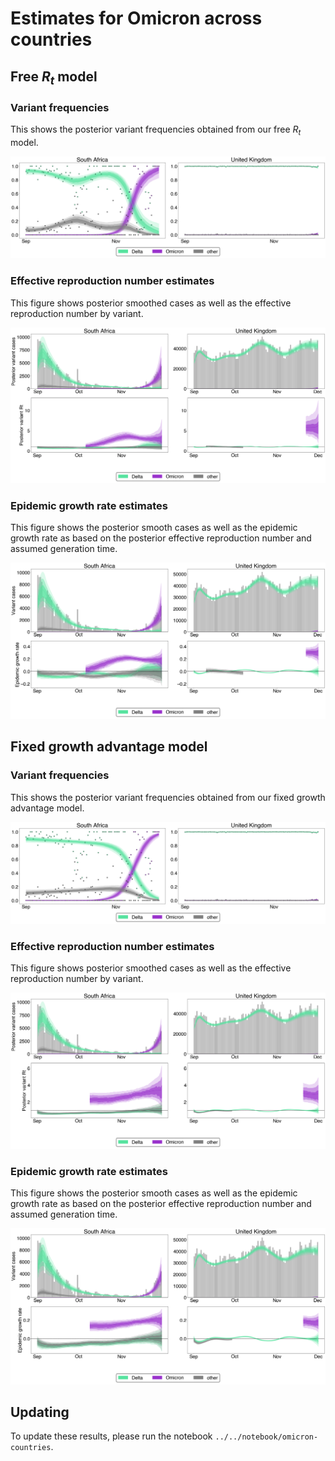 # Estimates for Omicron across countries

## Free $R_{t}$ model

### Variant frequencies

This shows the posterior variant frequencies obtained from our free $R_{t}$ model. 

![](figures/omicron-countries_frequency-estimates-free.png)

### Effective reproduction number estimates

This figure shows posterior smoothed cases as well as the effective reproduction number by variant.

![](figures/omicron-countries_cases-R-estimates-free.png)

### Epidemic growth rate estimates

This figure shows the posterior smooth cases as well as the epidemic growth rate as based on the posterior effective reproduction number and assumed generation time.

![](figures/omicron-countries_cases-little-r-estimates-free.png)

## Fixed growth advantage model

### Variant frequencies

This shows the posterior variant frequencies obtained from our fixed growth advantage model. 

![](figures/omicron-countries_frequency-estimates-fixed.png)

### Effective reproduction number estimates

This figure shows posterior smoothed cases as well as the effective reproduction number by variant.

![](figures/omicron-countries_cases-R-estimates-fixed.png)

### Epidemic growth rate estimates

This figure shows the posterior smooth cases as well as the epidemic growth rate as based on the posterior effective reproduction number and assumed generation time.

![](figures/omicron-countries_cases-little-r-estimates-fixed.png)

## Updating

To update these results, please run the notebook `../../notebook/omicron-countries`.

